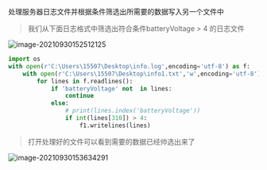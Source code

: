 处理服务器日志文件并根据条件筛选出所需要的数据写入另一个文件中

> 我们从下面日志格式中筛选出符合条件batteryVoltage > 4 的日志文件

![image-20210930152512125](https://longlizl.github.io/python/images/1.png)

```python
import os
with open(r'C:\Users\15507\Desktop\info.log',encoding='utf-8') as f:
    with open(r'C:\Users\15507\Desktop\info1.txt','w',encoding='utf-8') as f1:
        for lines in f.readlines():
            if 'batteryVoltage' not  in lines:
                continue
            else:
                # print(lines.index('batteryVoltage'))
                if int(lines[310]) > 4:
                    f1.writelines(lines)
```

> 打开处理好的文件可以看到需要的数据已经帅选出来了

![image-20210930153634291](https://longlizl.github.io/python/images/2.png)

